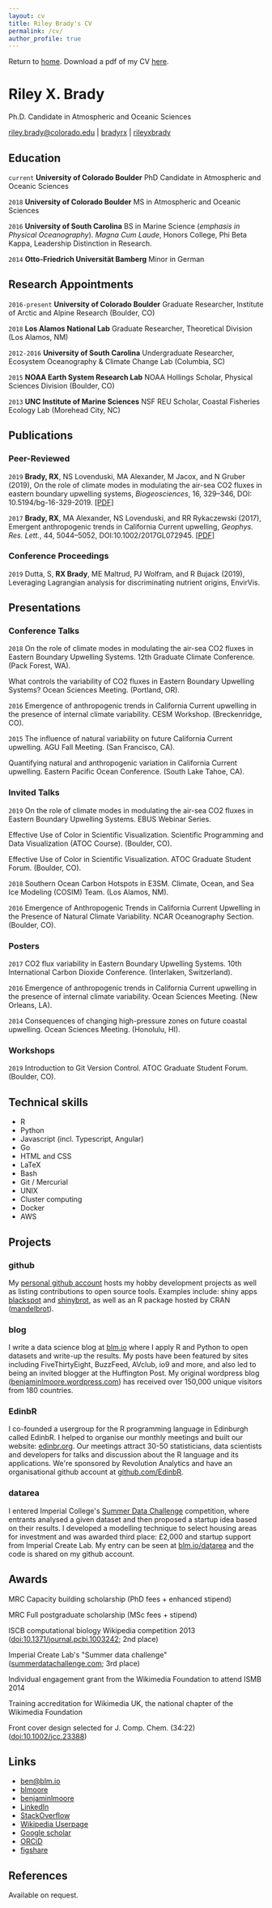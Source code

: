 ```yaml
---
layout: cv
title: Riley Brady's CV 
permalink: /cv/
author_profile: true
---
```


Return to [home](/). Download a pdf of my CV [here](/files/BradyRX_CV.pdf).

# Riley X. Brady 
Ph.D. Candidate in Atmospheric and Oceanic Sciences

<div id="webaddress">
<a href="mailto:riley.brady@colorado.edu">riley.brady@colorado.edu</a>
|
<i class="fa fa-github"></i> <a href="http://github.com/bradyrx">bradyrx</a>
|
<i class="fa fa-twitter"></i> <a href="http://twitter.com/rileyxbrady">rileyxbrady</a>
</div>


## Education
`current`
__University of Colorado Boulder__ PhD Candidate in Atmospheric and Oceanic Sciences

`2018`
__University of Colorado Boulder__ MS in Atmospheric and Oceanic Sciences

`2016`
__University of South Carolina__ BS in Marine Science (_emphasis in Physical Oceanography_). _Magna Cum Laude_, Honors College, Phi Beta Kappa, Leadership Distinction in Research.

`2014`
__Otto-Friedrich Universität Bamberg__ Minor in German

## Research Appointments
`2016-present`
__University of Colorado Boulder__ Graduate Researcher, Institute of Arctic and Alpine Research (Boulder, CO)

`2018` 
__Los Alamos National Lab__ Graduate Researcher, Theoretical Division (Los Alamos, NM)

`2012-2016`
__University of South Carolina__ Undergraduate Researcher, Ecosystem Oceanography & Climate Change Lab (Columbia, SC)

`2015`
__NOAA Earth System Research Lab__ NOAA Hollings Scholar, Physical Sciences Division (Boulder, CO)

`2013`
__UNC Institute of Marine Sciences__ NSF REU Scholar, Coastal Fisheries Ecology Lab (Morehead City, NC)

## Publications

### Peer-Reviewed
`2019`
__Brady, RX__, NS Lovenduski, MA Alexander, M Jacox, and N Gruber (2019), On the role of climate modes in modulating the air-sea CO2 fluxes in eastern boundary upwelling systems, _Biogeosciences_, 16, 329–346, DOI: 10.5194/bg-16-329-2019. [[PDF]](/files/papers/Brady_et_al-2019-Biogeosciences.pdf)

`2017`
__Brady, RX__,  MA  Alexander,  NS  Lovenduski,  and  RR  Rykaczewski  (2017),  Emergent anthropogenic trends in California Current upwelling, _Geophys. Res. Lett._, 44, 5044–5052, DOI:10.1002/2017GL072945. [[PDF]](/files/papers/Brady_et_al-2017-Geophysical_Research_Letters.pdf)

### Conference Proceedings
`2019`
Dutta, S, __RX Brady__, ME Maltrud, PJ Wolfram, and R Bujack (2019), Leveraging Lagrangian analysis for discriminating nutrient origins, EnvirVis.

## Presentations

### Conference Talks
`2018`
On the role of climate modes in modulating the air-sea CO2 fluxes in Eastern Boundary Upwelling Systems.  12th Graduate Climate Conference. (Pack Forest, WA).

What controls the variability of CO2 fluxes in Eastern Boundary Upwelling Systems? Ocean Sciences Meeting. (Portland, OR).

`2016`
Emergence of anthropogenic trends in California Current upwelling in the presence of internal climate variability. CESM Workshop. (Breckenridge, CO).

`2015`
The influence of natural variability on future California Current upwelling. AGU Fall Meeting. (San Francisco, CA).

Quantifying natural and anthropogenic variation in California Current upwelling. Eastern Pacific Ocean Conference.  (South Lake Tahoe, CA).

### Invited Talks
`2019`
 On the role of climate modes in modulating the air-sea CO2 fluxes in Eastern Boundary Upwelling Systems. EBUS Webinar Series.

Effective Use of Color in Scientific Visualization. Scientific Programming and Data Visualization (ATOC Course). (Boulder, CO).

Effective Use of Color in Scientific Visualization. ATOC Graduate Student Forum. (Boulder, CO).

`2018`
Southern Ocean Carbon Hotspots in E3SM. Climate, Ocean, and Sea Ice Modeling (COSIM) Team. (Los Alamos, NM).

`2016`
Emergence of Anthropogenic Trends in California Current Upwelling in the Presence of Natural Climate Variability.  NCAR Oceanography Section. (Boulder, CO).

### Posters
`2017`
CO2 flux variability in Eastern Boundary Upwelling Systems. 10th International Carbon Dioxide Conference.  (Interlaken, Switzerland).

`2016`
Emergence of anthropogenic trends in California Current upwelling in the presence of internal climate variability. Ocean Sciences Meeting. (New Orleans, LA).

`2014`
Consequences of changing high-pressure zones on future coastal upwelling. Ocean Sciences Meeting. (Honolulu, HI).

### Workshops
`2019`
Introduction to Git Version Control. ATOC Graduate Student Forum. (Boulder, CO).

## Technical skills

* R
* Python
* Javascript (incl. Typescript, Angular)
* Go
* HTML and CSS
* LaTeX
* Bash
* Git / Mercurial
* UNIX
* Cluster computing
* Docker
* AWS

## Projects

### github

My [personal github account](https://github.com/blmoore) hosts my hobby development projects as well as listing contributions to open source tools. Examples include: shiny apps [blackspot](https://github.com/blmoore/blackspot) and [shinybrot](https://github.com/blmoore/shinybrot), as well as an R package hosted by CRAN ([mandelbrot](https://github.com/blmoore/mandelbrot)).

### blog

I write a data science blog at [blm.io](http://blm.io/blog) where I apply R and Python to open datasets and write-up the results. My posts have been featured by sites including FiveThirtyEight, BuzzFeed, AVclub, io9 and more, and also led to being an invited blogger at the Huffington Post. My original wordpress blog ([benjaminlmoore.wordpress.com](http://benjaminlmoore.wordpress.com)) has received over 150,000 unique visitors from 180 countries.

### EdinbR

I co-founded a usergroup for the R programming language in Edinburgh called EdinbR. I helped to organise our monthly meetings and built our website: [edinbr.org](http://edinbr.org). Our meetings attract 30-50 statisticians, data scientists and developers for talks and discussion about the R language and its applications. We're sponsored by Revolution Analytics and have an organisational github account at [github.com/EdinbR](https://github.com/EdinbR).

### datarea

I entered Imperial College's [Summer Data Challenge](https://www.imperial.ac.uk/data-science/education/summer-data-challenge/) competition, where entrants analysed a given dataset and then proposed a startup idea based on their results. I developed a modelling technique to select housing areas for investment and was awarded third place: £2,000 and startup support from Imperial Create Lab. My entry can be seen at [blm.io/datarea](http://blm.io/datarea) and the code is shared on my github account.

## Awards

MRC Capacity building scholarship (PhD fees + enhanced stipend)

MRC Full postgraduate scholarship (MSc fees + stipend)

ISCB computational biology Wikipedia competition 2013 ([doi:10.1371/journal.pcbi.1003242](http://dx.doi.org/10.1371/journal.pcbi.1003242); 2nd place)

Imperial Create Lab's "Summer data challenge" ([summerdatachallenge.com](http://summerdatachallenge.com); 3rd place)

Individual engagement grant from the Wikimedia Foundation to attend ISMB 2014

Training accreditation for Wikimedia UK, the national chapter of the Wikimedia Foundation

Front cover design selected for J. Comp. Chem. (34:22) ([doi:10.1002/jcc.23388](http://dx.doi.org/10.1002/jcc.23388))


## Links

<!-- fa are fontawesome, ai are academicons -->
* <i class="fa fa-envelope"></i> <a href="mailto:ben@blm.io">ben@blm.io</a><br />
* <i class="fa fa-github"></i> <a href="http://github.com/blmoore">blmoore</a><br />
* <i class="fa fa-twitter"></i> <a href="http://twitter.com/benjaminlmoore">benjaminlmoore</a><br />
* <i class="fa fa-linkedin"></i> <a href="https://www.linkedin.com/in/blmoore/">LinkedIn</a>
* <i class="fa fa-stack-overflow"></i> <a href="http://stackoverflow.com/users/1274516/blmoore">StackOverflow</a>
* <i class="fa fa-wikipedia"></i> <a href="https://en.wikipedia.org/wiki/User:Ben_Moore">Wikipedia Userpage</a><br />
* <i class="ai ai-google-scholar"></i> <a href="http://scholar.google.com/citations?user=YMxsGpsAAAAJ">Google scholar</a>
* <i class="ai ai-orcid"></i> <a href="https://orcid.org/0000-0002-4074-1933">ORCiD</a>
* <i class="ai ai-figshare"></i> <a href="https://figshare.com/authors/Benjamin_Moore/99461">figshare</a>

## References

Available on request.

<!-- ### Footer

Last updated: May 2013 -->
